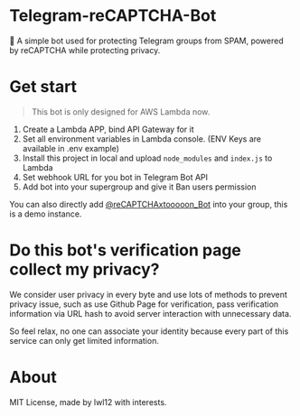 # Telegram-reCAPTCHA-Bot  

🚷 A simple bot used for protecting Telegram groups from SPAM, powered by reCAPTCHA while protecting privacy.  

# Get start  
> This bot is only designed for AWS Lambda now.  

1. Create a Lambda APP, bind API Gateway for it  
2. Set all environment variables in Lambda console. (ENV Keys are available in .env example)  
3. Install this project in local and upload `node_modules` and `index.js` to Lambda  
4. Set webhook URL for you bot in Telegram Bot API
5. Add bot into your supergroup and give it Ban users permission  

You can also directly add [@reCAPTCHAxtooooon_Bot](https://t.me/reCAPTCHAxtooooon_Bot) into your group, this is a demo instance.
  
# Do this bot's verification page collect my privacy?

We consider user privacy in every byte and use lots of methods to prevent privacy issue, such as use Github Page for verification, pass verification information via URL hash to avoid server interaction with unnecessary data.  

So feel relax, no one can associate your identity because every part of this service can only get limited information.

# About  
MIT License, made by lwl12 with interests.